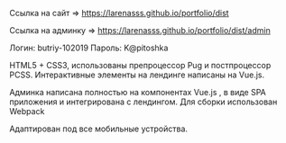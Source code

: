 Ссылка на сайт => https://larenasss.github.io/portfolio/dist

Ссылка на админку => https://larenasss.github.io/portfolio/dist/admin

Логин: butriy-102019
Пароль: K@pitoshka

HTML5 + CSS3, использованы препроцессор Pug и постпроцессор PCSS. Интерактивные элементы на лендинге написаны на Vue.js.

Админка написана полностью на компонентах Vue.js , в виде SPA приложения и интегрирована с лендингом. Для сборки использован Webpack

Адаптирован под все мобильные устройства.
